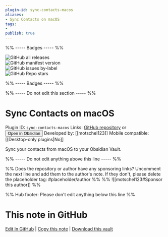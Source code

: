 ```yaml
---
plugin-id: sync-contacts-macos
aliases:
- Sync Contacts on macOS
tags: 
- 
publish: true
---
```


%% ----- Badges ----- %%

![GitHub all releases](https://img.shields.io/github/downloads/motschel123/Mac-Contact-Sync-Obsidian/total?color=573E7A&logo=github&style=for-the-badge)   
![GitHub manifest version](https://img.shields.io/github/manifest-json/v/motschel123/Mac-Contact-Sync-Obsidian?color=573E7A&logo=github&style=for-the-badge)   
![GitHub issues by-label](https://img.shields.io/github/issues/motschel123/Mac-Contact-Sync-Obsidian/help%20wanted?color=573E7A&logo=github&style=for-the-badge)   
![GitHub Repo stars](https://img.shields.io/github/stars/motschel123/Mac-Contact-Sync-Obsidian?color=573E7A&logo=github&style=for-the-badge)

%% ----- Badges ----- %%

%% ----- Do not edit this section ----- %%

# Sync Contacts on macOS

Plugin ID: `sync-contacts-macos`
Links: [GitHub repository](https://github.com/motschel123/Mac-Contact-Sync-Obsidian) or [<button id=HH>Open in Obsidian</button>](obsidian://show-plugin?id=sync-contacts-macos)
Developed by: [[motschel123]]
Mobile compatible: [[Desktop-only plugins|No]]

Sync your contacts from macOS to your Obsidian Vault.

%% ----- Do not edit anything above this line ----- %% 

%% Does the repository or author have any sponsoring links? Uncomment the next line and add them to the author's note. If they don't, please delete the placeholder tag: #placeholder/author %%
%% ![[motschel123#Sponsor this author]] %%

%% Hub footer: Please don't edit anything below this line %%

# This note in GitHub

<span class="git-footer">[Edit In GitHub](https://github.dev/obsidian-community/obsidian-hub/blob/main/02%20-%20Community%20Expansions/02.05%20All%20Community%20Expansions/Plugins/sync-contacts-macos.md "git-hub-edit-note") | [Copy this note](https://raw.githubusercontent.com/obsidian-community/obsidian-hub/main/02%20-%20Community%20Expansions/02.05%20All%20Community%20Expansions/Plugins/sync-contacts-macos.md "git-hub-copy-note") | [Download this vault](https://github.com/obsidian-community/obsidian-hub/archive/refs/heads/main.zip "git-hub-download-vault") </span>

